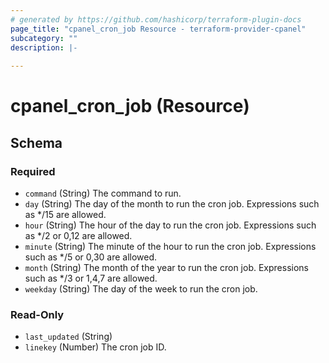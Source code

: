 ```yaml
---
# generated by https://github.com/hashicorp/terraform-plugin-docs
page_title: "cpanel_cron_job Resource - terraform-provider-cpanel"
subcategory: ""
description: |-
  
---
```


# cpanel_cron_job (Resource)





<!-- schema generated by tfplugindocs -->
## Schema

### Required

- `command` (String) The command to run.
- `day` (String) The day of the month to run the cron job. Expressions such as */15 are allowed.
- `hour` (String) The hour of the day to run the cron job. Expressions such as */2 or 0,12 are allowed.
- `minute` (String) The minute of the hour to run the cron job. Expressions such as */5 or 0,30 are allowed.
- `month` (String) The month of the year to run the cron job. Expressions such as */3 or 1,4,7 are allowed.
- `weekday` (String) The day of the week to run the cron job.

### Read-Only

- `last_updated` (String)
- `linekey` (Number) The cron job ID.
